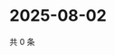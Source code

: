 # 2025-08-02

共 0 条

<!-- BEGIN ZHIHUVIDEO -->
<!-- 最后更新时间 Sat Aug 02 2025 11:52:36 GMT+0800 (China Standard Time) -->

<!-- END ZHIHUVIDEO -->
